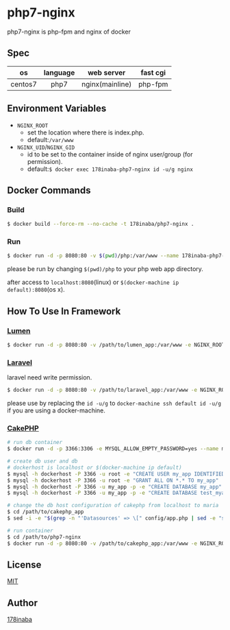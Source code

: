 # php7-nginx

php7-nginx is php-fpm and nginx of docker

## Spec

| os | language | web server | fast cgi |
|:--:|:--:|:--:|:--:|
| centos7 | php7 | nginx(mainline) | php-fpm |

## Environment Variables

- `NGINX_ROOT`
    - set the location where there is index.php.
    - default:`/var/www`
- `NGINX_UID`/`NGINX_GID`
    - id to be set to the container inside of nginx user/group (for permission).
    - default:`$ docker exec 178inaba-php7-nginx id -u/g nginx`

## Docker Commands

### Build

```bash
$ docker build --force-rm --no-cache -t 178inaba/php7-nginx .
```

### Run

```bash
$ docker run -d -p 8080:80 -v $(pwd)/php:/var/www --name 178inaba-php7-nginx 178inaba/php7-nginx
```

please be run by changing `$(pwd)/php` to your php web app directory.

after access to `localhost:8080`(linux) or `$(docker-machine ip default):8080`(os x).

## How To Use In Framework

### [Lumen](https://lumen.laravel.com/)

``` bash
$ docker run -d -p 8080:80 -v /path/to/lumen_app:/var/www -e NGINX_ROOT=/var/www/public --name lumen_app 178inaba/php7-nginx
```

### [Laravel](https://laravel.com/)

laravel need write permission.

``` bash
$ docker run -d -p 8080:80 -v /path/to/laravel_app:/var/www -e NGINX_ROOT=/var/www/public -e NGINX_UID=$(id -u) -e NGINX_GID=$(id -g) --name laravel_app 178inaba/php7-nginx
```

please use by replacing the `id -u/g` to `docker-machine ssh default id -u/g` if you are using a docker-machine.

### [CakePHP](http://cakephp.org/)

``` bash
# run db container
$ docker run -d -p 3366:3306 -e MYSQL_ALLOW_EMPTY_PASSWORD=yes --name maria mariadb:10

# create db user and db
# dockerhost is localhost or $(docker-machine ip default)
$ mysql -h dockerhost -P 3366 -u root -e "CREATE USER my_app IDENTIFIED BY 'secret'"
$ mysql -h dockerhost -P 3366 -u root -e "GRANT ALL ON *.* TO my_app"
$ mysql -h dockerhost -P 3366 -u my_app -p -e "CREATE DATABASE my_app"
$ mysql -h dockerhost -P 3366 -u my_app -p -e "CREATE DATABASE test_myapp"

# change the db host configuration of cakephp from localhost to maria
$ cd /path/to/cakephp_app
$ sed -i -e "$(grep -n "'Datasources' => \[" config/app.php | sed -e "s/\(.*\):.*/\1/"),$(grep -n "'Log' => \[" config/app.php | sed -e "s/\(.*\):.*/\1/")s/localhost/maria/" config/app.php

# run container
$ cd /path/to/php7-nginx
$ docker run -d -p 8080:80 -v /path/to/cakephp_app:/var/www -e NGINX_ROOT=/var/www/webroot -e NGINX_UID=$(id -u) -e NGINX_GID=$(id -g) --link maria --name cakephp_app 178inaba/php7-nginx
```

## License

[MIT](LICENSE)

## Author

[178inaba](https://github.com/178inaba)

